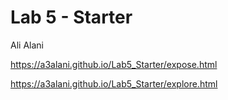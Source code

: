 # Lab 5 - Starter

Ali Alani

https://a3alani.github.io/Lab5_Starter/expose.html

https://a3alani.github.io/Lab5_Starter/explore.html
